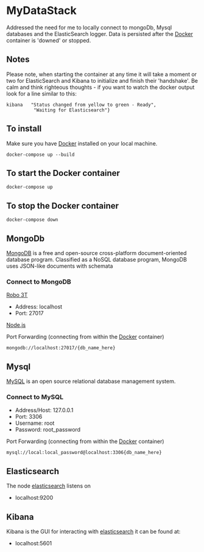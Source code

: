 # MyDataStack
Addressed the need for me to locally connect to mongoDb, Mysql databases and the ElasticSearch logger. Data is persisted after the [Docker] container is 'downed' or stopped.

## Notes
Please note, when starting the container at any time it will take a moment or two for ElasticSearch and Kibana to initialize and finish their 'handshake'. Be calm and think righteous thoughts - if you want to watch the docker output look for a line similar to this:
```
kibana   "Status changed from yellow to green - Ready",
          "Waiting for Elasticsearch"}
```

## To install
Make sure you have [Docker] installed on your local machine.
```
docker-compose up --build
```
## To start the Docker container
```
docker-compose up
```

## To stop the Docker container
```
docker-compose down
```

## MongoDb
[MongoDB] is a free and open-source cross-platform document-oriented database program. Classified as a NoSQL database program, MongoDB uses JSON-like documents with schemata

### Connect to MongoDB 
[Robo 3T]

* Address: localhost
* Port: 27017

[Node.js] 

Port Forwarding (connecting from within the [Docker] container)
```
mongodb://localhost:27017/{db_name_here}
```

## Mysql
[MySQL] is an open source relational database management system.

### Connect to MySQL
* Address/Host: 127.0.0.1
* Port: 3306
* Username: root
* Password: root_password

Port Forwarding (connecting from within the [Docker] container)
```
mysql://local:local_password@localhost:3306{db_name_here}
```

## Elasticsearch
The node [elasticsearch] listens on 
* localhost:9200

## Kibana
Kibana is the GUI for interacting with [elasticsearch] it can be found at:
* localhost:5601

[elasticsearch]: https://www.elastic.co/
[Robo 3T]: https://robomongo.org
[MySQL]: https://www.mysql.com/
[Node.js]: https://nodejs.org
[Express]: https://expressjs.com/
[PassportJS with JWTokens]: http://www.passportjs.org/
[MongoDB]: https://www.mongodb.com/
[Docker]: https://www.docker.com/
